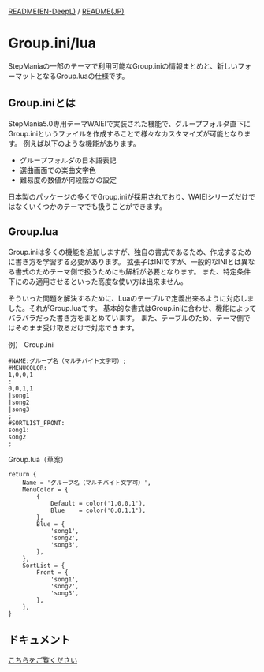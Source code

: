 [README(EN-DeepL)](README.md) / [README(JP)](README_JP.md)

# Group.ini/lua
StepManiaの一部のテーマで利用可能なGroup.iniの情報まとめと、新しいフォーマットとなるGroup.luaの仕様です。

## Group.iniとは
StepMania5.0専用テーマWAIEIで実装された機能で、グループフォルダ直下にGroup.iniというファイルを作成することで様々なカスタマイズが可能となります。
例えば以下のような機能があります。
- グループフォルダの日本語表記
- 選曲画面での楽曲文字色
- 難易度の数値が何段階かの設定
 
日本製のパッケージの多くでGroup.iniが採用されており、WAIEIシリーズだけではなくいくつかのテーマでも扱うことができます。

## Group.lua
Group.iniは多くの機能を追加しますが、独自の書式であるため、作成するために書き方を学習する必要があります。
拡張子はINIですが、一般的なINIとは異なる書式のためテーマ側で扱うためにも解析が必要となります。
また、特定条件下にのみ適用させるといった高度な使い方は出来ません。

そういった問題を解決するために、Luaのテーブルで定義出来るように対応しました。それがGroup.luaです。
基本的な書式はGroup.iniに合わせ、機能によってバラバラだった書き方をまとめています。
また、テーブルのため、テーマ側ではそのまま受け取るだけで対応できます。

例）
Group.ini
```
#NAME:グループ名（マルチバイト文字可）;
#MENUCOLOR:
1,0,0,1
:
0,0,1,1
|song1
|song2
|song3
;
#SORTLIST_FRONT:
song1:
song2
;
```

Group.lua（草案）
```
return {
    Name = 'グループ名（マルチバイト文字可）',
    MenuColor = {
        {
            Default = color('1,0,0,1'),
            Blue    = color('0,0,1,1'),
        },
        Blue = {
            'song1',
            'song2',
            'song3',
        },
    },
    SortList = {
        Front = {
            'song1',
            'song2',
            'song3',
        },
    },
}
```

## ドキュメント
[こちらをご覧ください](doc/jp/README.md)